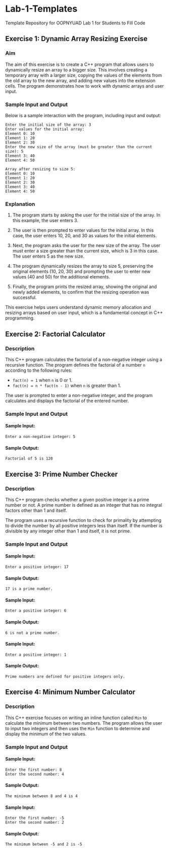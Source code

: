 # Lab-1-Templates
Template Repository for OOPNYUAD Lab 1 for Students to Fill Code
## Exercise 1: Dynamic Array Resizing Exercise

### Aim
The aim of this exercise is to create a C++ program that allows users to dynamically resize an array to a bigger size. This involves creating a temporary array with a larger size, copying the values of the elements from the old array to the new array, and adding new values into the extension cells. The program demonstrates how to work with dynamic arrays and user input.

### Sample Input and Output

Below is a sample interaction with the program, including input and output:

```
Enter the initial size of the array: 3
Enter values for the initial array:
Element 0: 10
Element 1: 20
Element 2: 30
Enter the new size of the array (must be greater than the current size): 5
Element 3: 40
Element 4: 50

Array after resizing to size 5:
Element 0: 10
Element 1: 20
Element 2: 30
Element 3: 40
Element 4: 50
```

### Explanation

1. The program starts by asking the user for the initial size of the array. In this example, the user enters 3.

2. The user is then prompted to enter values for the initial array. In this case, the user enters 10, 20, and 30 as values for the initial elements.

3. Next, the program asks the user for the new size of the array. The user must enter a size greater than the current size, which is 3 in this case. The user enters 5 as the new size.

4. The program dynamically resizes the array to size 5, preserving the original elements (10, 20, 30) and prompting the user to enter new values (40 and 50) for the additional elements.

5. Finally, the program prints the resized array, showing the original and newly added elements, to confirm that the resizing operation was successful.

This exercise helps users understand dynamic memory allocation and resizing arrays based on user input, which is a fundamental concept in C++ programming.

## Exercise 2: Factorial Calculator

### Description
This C++ program calculates the factorial of a non-negative integer using a recursive function. The program defines the factorial of a number `n` according to the following rules:

- `fact(n) = 1` when `n` is 0 or 1.
- `fact(n) = n * fact(n - 1)` when `n` is greater than 1.

The user is prompted to enter a non-negative integer, and the program calculates and displays the factorial of the entered number.


### Sample Input and Output
#### Sample Input:
```
Enter a non-negative integer: 5
```

#### Sample Output:
```
Factorial of 5 is 120
```

## Exercise 3: Prime Number Checker

### Description
This C++ program checks whether a given positive integer is a prime number or not. A prime number is defined as an integer that has no integral factors other than 1 and itself.

The program uses a recursive function to check for primality by attempting to divide the number by all positive integers less than itself. If the number is divisible by any integer other than 1 and itself, it is not prime.


### Sample Input and Output
#### Sample Input:
```
Enter a positive integer: 17
```

#### Sample Output:
```
17 is a prime number.
```

#### Sample Input:
```
Enter a positive integer: 6
```

#### Sample Output:
```
6 is not a prime number.
```

#### Sample Input:
```
Enter a positive integer: 1
```

#### Sample Output:
```
Prime numbers are defined for positive integers only.
```

## Exercise 4: Minimum Number Calculator

### Description
This C++ exercise focuses on writing an inline function called `Min` to calculate the minimum between two numbers. The program allows the user to input two integers and then uses the `Min` function to determine and display the minimum of the two values.


### Sample Input and Output
#### Sample Input:
```
Enter the first number: 8
Enter the second number: 4
```

#### Sample Output:
```
The minimum between 8 and 4 is 4
```

#### Sample Input:
```
Enter the first number: -5
Enter the second number: 2
```

#### Sample Output:
```
The minimum between -5 and 2 is -5
```
